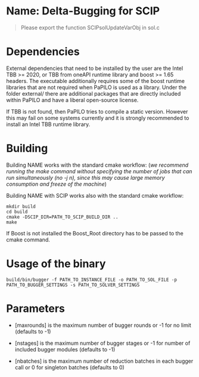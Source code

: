 Name: Delta-Bugging for SCIP
==========================================

> Please export the function SCIPsolUpdateVarObj in sol.c


# Dependencies

External dependencies that need to be installed by the user are the Intel TBB >= 2020, or TBB from oneAPI runtime library and boost >= 1.65 headers.
The executable additionally requires some of the boost runtime libraries that are not required when PaPILO is used as
a library.
Under the folder external/ there are additional packages that are directly included within PaPILO and have a
liberal open-source license.

If TBB is not found, then PaPILO tries to compile a static version. However this may fail on some systems currently and it is strongly recommended to install an Intel TBB runtime library.


# Building

Building NAME works with the standard cmake workflow:
(_we recommend running the make command without specifying the number of jobs
that can run simultaneously (no -j n), since this may cause large memory consumption and freeze of the machine_)

Building NAME with SCIP works also with the standard cmake workflow:
```
mkdir build
cd build
cmake -DSCIP_DIR=PATH_TO_SCIP_BUILD_DIR ..
make
```

If Boost is not installed the Boost_Root directory has to be passed to the cmake command.


# Usage of the binary



```
build/bin/bugger -f PATH_TO_INSTANCE_FILE -o PATH_TO_SOL_FILE -p PATH_TO_BUGGER_SETTINGS -s PATH_TO_SOLVER_SETTINGS
```

# Parameters

* [maxrounds] is the maximum number of bugger rounds or -1 for no limit (defaults to -1)

* [nstages] is the maximum number of bugger stages or -1 for number of included bugger modules (defaults to -1)

* [nbatches] is the maximum number of reduction batches in each bugger call or 0 for singleton batches (defaults to 0)

